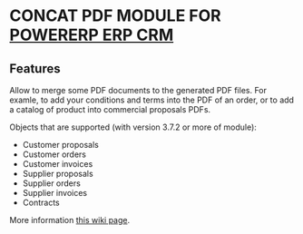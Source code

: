 # CONCAT PDF MODULE FOR <a href="https://www.PowerERP.org">POWERERP ERP CRM</a>

## Features
Allow to merge some PDF documents to the generated PDF files. For examle, to add your conditions and terms into the PDF of an order, or to add a catalog of product into commercial proposals PDFs.

Objects that are supported (with version 3.7.2 or more of module):

* Customer proposals
* Customer orders
* Customer invoices
* Supplier proposals
* Supplier orders
* Supplier invoices
* Contracts

More information <a href="https://wiki.PowerERP.org/index.php/Module_Concat_PDF" target="_new">this wiki page</a>.
